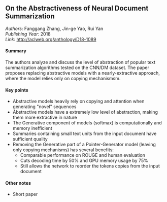 ## On the Abstractiveness of Neural Document Summarization
_Authors:_ Fanggang Zhang, Jin-ge Yao, Rui Yan   
_Publishing Year:_ 2018  
_Link:_ http://aclweb.org/anthology/D18-1089

#### Summary
The authors analyze and discuss the level of abstraction of popular text summarization algorithms tested on the CNN/DM dataset.
The paper proposes replacing abstractive models with a nearly-extractive approach, where the model relies only on copying mechanismsm.


#### Key points
- Abstractive models heavily rely on copying and attention when generating "novel" sequences
- Abstractive models have a extremely low level of abstraction, making them more extractive in nature
- The Generative component of models (softmax) is computationally and memory inefficient
- Summaries containing small text units from the input document have sufficient quality
- Removing the Generative part of a Pointer-Generator model (leaving only copying mechanisms) has several benefits:
	- Comparable performance on ROUGE and human evaluation
	- Cuts decoding time by 50% and GPU memory usage by 75%
	- Still allows the network to reorder the tokens copies from the input document


#### Other notes
- Short paper
